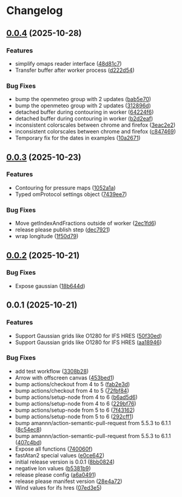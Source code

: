 # Changelog

## [0.0.4](https://github.com/open-meteo/mapbox-layer/compare/v0.0.3...v0.0.4) (2025-10-28)

### Features

- simplify omaps reader interface ([48d81c7](https://github.com/open-meteo/mapbox-layer/commit/48d81c7750bf2e054849feb9362a13e0be08bb7b))
- Transfer buffer after worker process ([d222d54](https://github.com/open-meteo/mapbox-layer/commit/d222d543c3a6ac8ae5e07bc0673962a3fddf54ce))

### Bug Fixes

- bump the openmeteo group with 2 updates ([bab5e70](https://github.com/open-meteo/mapbox-layer/commit/bab5e70eda3c1627f6545290a8c23d0537c9d5f5))
- bump the openmeteo group with 2 updates ([312896d](https://github.com/open-meteo/mapbox-layer/commit/312896dd74efac24b9d956348ff00d08ae523791))
- detached buffer during contouring in worker ([64224f6](https://github.com/open-meteo/mapbox-layer/commit/64224f67b37f18a5ed0de30841948dd549221ba9))
- detached buffer during contouring in worker ([b2d2eaf](https://github.com/open-meteo/mapbox-layer/commit/b2d2eafd4158614a30829c9cf15b67e5ff9500c0))
- inconsistent colorscales between chrome and firefox ([3eac2e2](https://github.com/open-meteo/mapbox-layer/commit/3eac2e2c08c943f91a4cb50d488fb1365993f8ff))
- inconsistent colorscales between chrome and firefox ([c847469](https://github.com/open-meteo/mapbox-layer/commit/c847469be7a5e1693cf68ad8dec4ae930e7da1bd))
- Temporary fix for the dates in examples ([10a2671](https://github.com/open-meteo/mapbox-layer/commit/10a2671f73147b43c75d8595f2494842b45d4e1d))

## [0.0.3](https://github.com/open-meteo/mapbox-layer/compare/v0.0.2...v0.0.3) (2025-10-23)

### Features

- Contouring for pressure maps ([1052a1a](https://github.com/open-meteo/mapbox-layer/commit/1052a1a7e2551e278ffa09f584c2514c2b73904b))
- Typed omProtocol settings object ([7439ee7](https://github.com/open-meteo/mapbox-layer/commit/7439ee7037a3e7d0f6f112b003ad1e7283b6f9c3))

### Bug Fixes

- Move getIndexAndFractions outside of worker ([2ec1fd6](https://github.com/open-meteo/mapbox-layer/commit/2ec1fd641b0a008e1840aecf542796d205f7ce3e))
- release please publish step ([dec7921](https://github.com/open-meteo/mapbox-layer/commit/dec792199a0efcb1af620dedf754bfe4a6019eee))
- wrap longitude ([1f50d79](https://github.com/open-meteo/mapbox-layer/commit/1f50d79f921f2f30f69cccc1b011f4c3b6d1c462))

## [0.0.2](https://github.com/open-meteo/mapbox-layer/compare/v0.0.1...v0.0.2) (2025-10-21)

### Bug Fixes

- Expose gaussian ([18b644d](https://github.com/open-meteo/mapbox-layer/commit/18b644d8e318a868fc4bfdeb613528c47d548dfb))

## 0.0.1 (2025-10-21)

### Features

- Support Gaussian grids like O1280 for IFS HRES ([50f30ed](https://github.com/open-meteo/mapbox-layer/commit/50f30edf89a9f06808a13c4240112bf8755a862c))
- Support Gaussian grids like O1280 for IFS HRES ([aa18946](https://github.com/open-meteo/mapbox-layer/commit/aa1894617c101649b5ddedf4c63b0e47048f435d))

### Bug Fixes

- add test workflow ([3308b28](https://github.com/open-meteo/mapbox-layer/commit/3308b2876af2edabcc464bc199c0b7018c6031f7))
- Arrow with offscreen canvas ([453bed1](https://github.com/open-meteo/mapbox-layer/commit/453bed1644859a05d361202e2d7c5f73a172ac97))
- bump actions/checkout from 4 to 5 ([fab2e3d](https://github.com/open-meteo/mapbox-layer/commit/fab2e3d825e6359aab1049ac91688a0600eb92f6))
- bump actions/checkout from 4 to 5 ([72fbf84](https://github.com/open-meteo/mapbox-layer/commit/72fbf8428ba2527757c435bee53267f822dd0ee3))
- bump actions/setup-node from 4 to 6 ([b6ad5d6](https://github.com/open-meteo/mapbox-layer/commit/b6ad5d6f12e1396206999a2237167b62e47968d9))
- bump actions/setup-node from 4 to 6 ([229bf76](https://github.com/open-meteo/mapbox-layer/commit/229bf76759301c655d1a0f5a37cfa61eea7b9033))
- bump actions/setup-node from 5 to 6 ([7f43162](https://github.com/open-meteo/mapbox-layer/commit/7f43162c407e8455a6d909eec9040bc146853c2c))
- bump actions/setup-node from 5 to 6 ([292cff1](https://github.com/open-meteo/mapbox-layer/commit/292cff163ae3586c15fcd8adb69fc79a23c758c3))
- bump amannn/action-semantic-pull-request from 5.5.3 to 6.1.1 ([8c54ec8](https://github.com/open-meteo/mapbox-layer/commit/8c54ec8d6bf1c4e1f25cf67562f908d690946a71))
- bump amannn/action-semantic-pull-request from 5.5.3 to 6.1.1 ([407c4bd](https://github.com/open-meteo/mapbox-layer/commit/407c4bd582e97cd1db47bc02549538d2c0d5884e))
- Expose all functions ([740060f](https://github.com/open-meteo/mapbox-layer/commit/740060f5319e63cc9729d6d4b37bec563c1565c3))
- fastAtan2 special values ([e0ce642](https://github.com/open-meteo/mapbox-layer/commit/e0ce64221ff6e110ccdccc0c106155807f2051f4))
- initial release version is 0.0.1 ([8bb0824](https://github.com/open-meteo/mapbox-layer/commit/8bb08244f35053b9839269d439e71f16461aa57c))
- negative lon values ([b5381b9](https://github.com/open-meteo/mapbox-layer/commit/b5381b9f2d6580b575ead90d5f2214ca0897d5a4))
- release please config ([a6a0491](https://github.com/open-meteo/mapbox-layer/commit/a6a04913831d20267931456b5bc9e7b491bc0f34))
- release please manifest version ([28e4a72](https://github.com/open-meteo/mapbox-layer/commit/28e4a725b3461a79d4839234b5ae5eeac8291dd3))
- Wind values for ifs hres ([07ed3e5](https://github.com/open-meteo/mapbox-layer/commit/07ed3e5fd9ca8d5d58166619c461c3294e5861e8))
